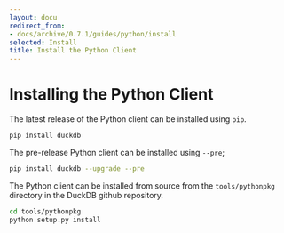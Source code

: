 ```yaml
---
layout: docu
redirect_from:
- docs/archive/0.7.1/guides/python/install
selected: Install
title: Install the Python Client
---
```


# Installing the Python Client

The latest release of the Python client can be installed using `pip`.

```sh
pip install duckdb
```

The pre-release Python client can be installed using `--pre`;

```sh
pip install duckdb --upgrade --pre
```

The Python client can be installed from source from the `tools/pythonpkg` directory in the DuckDB github repository.

```sh
cd tools/pythonpkg
python setup.py install
```